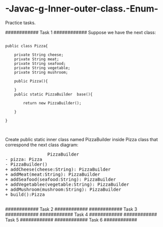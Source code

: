 # -Javac-g-Inner-outer-class.-Enum-
Practice tasks.

############ Task 1 ############
Suppose we have the next class:
<pre>
<code>
public class Pizza{
    
    private String cheese;
    private String meat;
    private String seafood;
    private String vegetable;
    private String mushroom;
    
    public Pizza(){
        
    }
    public static PizzaBuilder  base(){
        
        return new PizzaBuilder();
        
    }
    
}

</code>
</pre>
Create public static inner class named PizzaBuilder inside Pizza class that correspond the next class diagram:
<pre>
                PizzaBuilder
- pizza: Pizza
- PizzaBuilder()
+ addCheese(cheese:String): PizzaBuilder
+ addMeat(meat:String): PizzaBuilder
+ addSeafood(seafood:String): PizzaBuilder
+ addVegetablee(vegetable:String): PizzaBuilder
+ addMushroom(mushroom:String): PizzaBuilder
+ build():Pizza

</pre>
############ Task 2 ############
############ Task 3 ############
############ Task 4 ############
############ Task 5 ############
############ Task 6 ############
